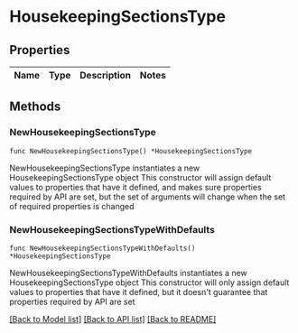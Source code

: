 # HousekeepingSectionsType

## Properties

Name | Type | Description | Notes
------------ | ------------- | ------------- | -------------

## Methods

### NewHousekeepingSectionsType

`func NewHousekeepingSectionsType() *HousekeepingSectionsType`

NewHousekeepingSectionsType instantiates a new HousekeepingSectionsType object
This constructor will assign default values to properties that have it defined,
and makes sure properties required by API are set, but the set of arguments
will change when the set of required properties is changed

### NewHousekeepingSectionsTypeWithDefaults

`func NewHousekeepingSectionsTypeWithDefaults() *HousekeepingSectionsType`

NewHousekeepingSectionsTypeWithDefaults instantiates a new HousekeepingSectionsType object
This constructor will only assign default values to properties that have it defined,
but it doesn't guarantee that properties required by API are set


[[Back to Model list]](../README.md#documentation-for-models) [[Back to API list]](../README.md#documentation-for-api-endpoints) [[Back to README]](../README.md)



